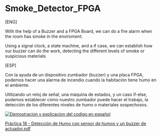 # Smoke_Detector_FPGA

[ENG]

With the help of a Buzzer and a FPGA Board, we can do a fire alarm when the room has smoke in the enviroment.

Using a signal clock, a state machine, and a if case, we can establish how our buzzer can do the work, detecting the different levels of smoke or suspicious materials

[ESP]

Con la ayuda de un dispositivo zumbador (buzzer) y una placa FPGA, podemos hacer una alarma de incendio cuando la habitación tiene humo en el ambiente.

Utilizando un reloj de señal, una máquina de estados, y un caso if-else, podemos establecer cómo nuestro zumbador puede hacer el trabajo, la detección de los diferentes niveles de humo o materiales sospechosos.

[![Demostracion y explicacion del codigo en español](https://img.youtube.com/vi/PeHCEsOIgNg/0.jpg)](https://www.youtube.com/watch?v=PeHCEsOIgNg)

[Práctica 18 - Detección de Humo con sensor de humos y un buzzer de actuador.pdf](https://github.com/fermincr/Smoke_Detector_FPGA/files/12721982/Practica.18.-.Deteccion.de.Humo.con.sensor.de.humos.y.un.buzzer.de.actuador.pdf)
